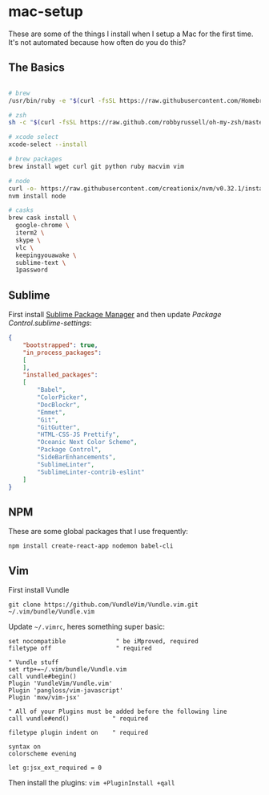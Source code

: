 # mac-setup

These are some of the things I install when I setup a Mac for the first time. It's not automated because how often do you do this?

## The Basics

```sh

# brew
/usr/bin/ruby -e "$(curl -fsSL https://raw.githubusercontent.com/Homebrew/install/master/install)"

# zsh
sh -c "$(curl -fsSL https://raw.github.com/robbyrussell/oh-my-zsh/master/tools/install.sh)"

# xcode select
xcode-select --install

# brew packages
brew install wget curl git python ruby macvim vim

# node
curl -o- https://raw.githubusercontent.com/creationix/nvm/v0.32.1/install.sh | bash
nvm install node

# casks
brew cask install \
  google-chrome \
  iterm2 \
  skype \
  vlc \
  keepingyouawake \
  sublime-text \
  1password

```

## Sublime

First install [Sublime Package Manager](https://packagecontrol.io/installation) and then update _Package Control.sublime-settings_:

```json
{
	"bootstrapped": true,
	"in_process_packages":
	[
	],
	"installed_packages":
	[
		"Babel",
		"ColorPicker",
		"DocBlockr",
		"Emmet",
		"Git",
		"GitGutter",
		"HTML-CSS-JS Prettify",
		"Oceanic Next Color Scheme",
		"Package Control",
		"SideBarEnhancements",
		"SublimeLinter",
		"SublimeLinter-contrib-eslint"
	]
}
```

## NPM

These are some global packages that I use frequently:

```
npm install create-react-app nodemon babel-cli
```

## Vim

First install Vundle

```
git clone https://github.com/VundleVim/Vundle.vim.git ~/.vim/bundle/Vundle.vim
```

Update `~/.vimrc`, heres something super basic:

```
set nocompatible              " be iMproved, required
filetype off                  " required

" Vundle stuff
set rtp+=~/.vim/bundle/Vundle.vim
call vundle#begin()
Plugin 'VundleVim/Vundle.vim'
Plugin 'pangloss/vim-javascript'
Plugin 'mxw/vim-jsx'

" All of your Plugins must be added before the following line
call vundle#end()            " required

filetype plugin indent on    " required

syntax on
colorscheme evening 

let g:jsx_ext_required = 0
```

Then install the plugins: `vim +PluginInstall +qall`

